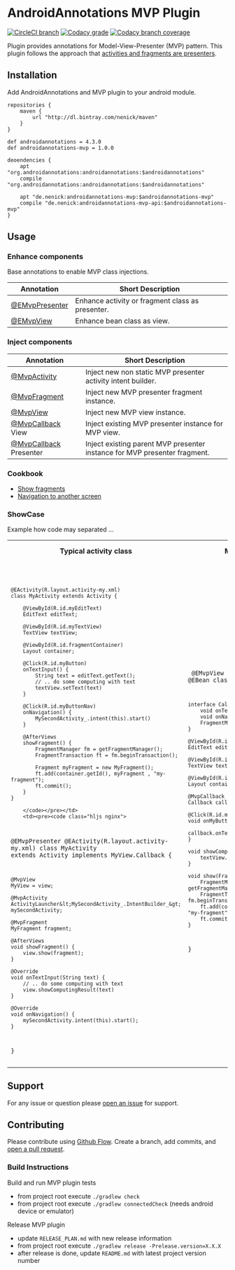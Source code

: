 # AndroidAnnotations MVP Plugin

[![CircleCI branch](https://img.shields.io/circleci/project/github/nenick/androidannotations-mvp/master.svg)](https://circleci.com/gh/nenick/androidannotations-mvp)
[![Codacy grade](https://img.shields.io/codacy/grade/cd0e4c895cb3452885b838f8a1aef25c.svg)](https://www.codacy.com/app/nico_kuechler/androidannotations-mvp)
[![Codacy branch coverage](https://img.shields.io/codacy/coverage/cd0e4c895cb3452885b838f8a1aef25c/master.svg)](https://www.codacy.com/app/nico_kuechler/androidannotations-mvp)

Plugin provides annotations for Model-View-Presenter (MVP) pattern.
This plugin follows the approach that [activities and fragments are presenters](http://www.techyourchance.com/activities-android/).


## Installation

Add AndroidAnnotations and MVP plugin to your android module.

```
repositories {
    maven {
        url "http://dl.bintray.com/nenick/maven"
    }
}

def androidannotations = 4.3.0
def androidannotations-mvp = 1.0.0 

deoendencies {
    apt "org.androidannotations:androidannotations:$androidannotations"
    compile "org.androidannotations:androidannotations:$androidannotations"
    
    apt "de.nenick:androidannotations-mvp:$androidannotations-mvp"
    compile "de.nenick:androidannotations-mvp-api:$androidannotations-mvp"
}
```

## Usage

### Enhance components

Base annotations to enable MVP class injections.

Annotation | Short Description
---|---
[@EMvpPresenter](EnhanceAsPresenter.md) | Enhance activity or fragment class as presenter.
[@EMvpView](EnhanceAsView.md) | Enhance bean class as view.

### Inject components

Annotation | Short Description
---|---
[@MvpActivity](docs/EnhanceAsPresenter.md) | Inject new non static MVP presenter activity intent builder.
[@MvpFragment](docs/EnhanceAsPresenter.md) | Inject new MVP presenter fragment instance.
[@MvpView](docs/EnhanceAsPresenter.md) | Inject new MVP view instance.
[@MvpCallback](docs/EnhanceAsView.md#presenter_callback) View | Inject existing MVP presenter instance for MVP view.
[@MvpCallback](docs/EnhanceAsPresenter.md) Presenter | Inject existing parent MVP presenter instance for MVP presenter fragment.

### Cookbook 

* [Show fragments](docs/CookManageFragments.md)
* [Navigation to another screen](docs/CookViewNavigation.md)

### ShowCase

Example how code may separated ... 

<table>
    <tr>
        <th>Typical activity class</td>
        <th>MVP Presenter</td>
        <th>MVP View</td>
    </tr>
    <tr>
        <td><pre><code class="hljs nginx">
        
    @EActivity(R.layout.activity-my.xml)
    class MyActivity extends Activity {

        @ViewById(R.id.myEditText)
        EditText editText;

        @ViewById(R.id.myTextView)
        TextView textView;

        @ViewById(R.id.fragmentContainer)
        Layout container;

        @Click(R.id.myButton)
        onTextInput() {
            String text = editText.getText();
            // .. do some computing with text
            textView.setText(text)
        }

        @Click(R.id.myButtonNav)
        onNavigation() {
            MySecondActivity_.intent(this).start()
        }

        @AfterViews
        showFragment() {
            FragmentManager fm = getFragmentManager();
            FragmentTransaction ft = fm.beginTransaction();   

            Fragment myFragment = new MyFragment();
            ft.add(container.getId(), myFragment , "my-fragment");
            ft.commit();
        }
    }

        </code></pre></td>
        <td><pre><code class="hljs nginx">
@EMvpPresenter
@EActivity(R.layout.activity-my.xml)
class MyActivity extends Activity implements MyView.Callback {
    
    @MvpView
    MyView = view;
    
    @MvpActivity
    ActivityLauncher&lt;MySecondActivity_.IntentBuilder_&gt; mySecondActivity;
    
    @MvpFragment
    MyFragment fragment;
    
    @AfterViews
    void showFragment() {
        view.show(fragment);
    }
    
    @Override
    void onTextInput(String text) {
        // .. do some computing with text
        view.showComputingResult(text)
    }
    
    @Override
    void onNavigation() {
        mySecondActivity.intent(this).start();
    }
}
        </code></pre></td>
        <td><pre><code class="hljs nginx">
@EMvpView
@EBean
class MyView {

    interface Callback {
        void onTextInput(String text);
        void onNavigation();
        FragmentManager getFragmentManager();
    }

    @ViewById(R.id.myEditText)
    EditText editText;
        
    @ViewById(R.id.myTextView)
    TextView textView;

    @ViewById(R.id.fragmentContainer)
    Layout container;
    
    @MvpCallback
    Callback callback;
    
    @Click(R.id.myButton)
    void onMyButton() {
        callback.onTextInput(editText.getText());
    }
    
    void showComputingResult(String text) {
        textView.setText(text)
    }
    
    void show(Fragment fragment) {
        FragmentManager fm = getFragmentManager();
        FragmentTransaction ft = fm.beginTransaction();   
        ft.add(container.getId(), fragment, "my-fragment");
        ft.commit();
    }
}
        </code></pre></td>
    </tr>
</table>

## Support

For any issue or question please [open an issue](https://github.com/nenick/androidannotations-mvp/issues/new) for support.

## Contributing

Please contribute using [Github Flow](https://guides.github.com/introduction/flow/). 
Create a branch, add commits, and [open a pull request](https://github.com/nenick/androidannotations-mvp/compare/).

### Build Instructions

Build and run MVP plugin tests

* from project root execute `./gradlew check`
* from project root execute `./gradlew connectedCheck` (needs android device or emulator)

Release MVP plugin

* update `RELEASE_PLAN.md` with new release information
* from project root execute  `./gradlew release -Prelease.version=X.X.X`
* after release is done, update `README.md` with latest project version number
